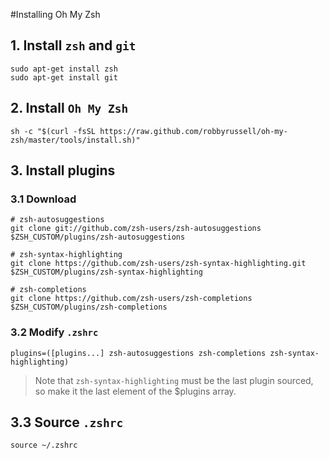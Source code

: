 #Installing Oh My Zsh

## 1. Install `zsh` and `git`
```shell
sudo apt-get install zsh
sudo apt-get install git
```

## 2. Install `Oh My Zsh`
```shell
sh -c "$(curl -fsSL https://raw.github.com/robbyrussell/oh-my-zsh/master/tools/install.sh)"
```

## 3. Install plugins
### 3.1 Download
```shell
# zsh-autosuggestions
git clone git://github.com/zsh-users/zsh-autosuggestions $ZSH_CUSTOM/plugins/zsh-autosuggestions

# zsh-syntax-highlighting
git clone https://github.com/zsh-users/zsh-syntax-highlighting.git $ZSH_CUSTOM/plugins/zsh-syntax-highlighting

# zsh-completions
git clone https://github.com/zsh-users/zsh-completions $ZSH_CUSTOM/plugins/zsh-completions
```

### 3.2 Modify `.zshrc`
```shell
plugins=([plugins...] zsh-autosuggestions zsh-completions zsh-syntax-highlighting)
```

> Note that `zsh-syntax-highlighting` must be the last plugin sourced, so make it the last element of the $plugins array.

## 3.3 Source `.zshrc`
```shell
source ~/.zshrc
```

